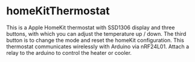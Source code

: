 # homeKitThermostat
This is a Apple HomeKit thermostat with SSD1306 display and three buttons,
with which you can adjust the temperature up / down.
The third button is to change the mode and reset the homeKit configuration.
This thermostat communicates wirelessly with Arduino via nRF24L01.
Attach a relay to the arduino to control the heater or cooler.
